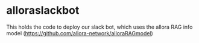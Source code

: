 # alloraslackbot


This holds the code to deploy our slack bot, which uses the allora RAG info model (https://github.com/allora-network/alloraRAGmodel)
